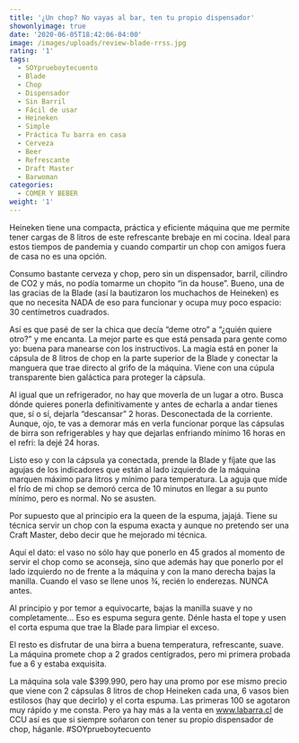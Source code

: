 ```yaml
---
title: '¿Un chop? No vayas al bar, ten tu propio dispensador'
showonlyimage: true
date: '2020-06-05T18:42:06-04:00'
image: /images/uploads/review-blade-rrss.jpg
rating: '1'
tags:
  - SOYprueboytecuento
  - Blade
  - Chop
  - Dispensador
  - Sin Barril
  - Fácil de usar
  - Heineken
  - Simple
  - Práctica Tu barra en casa
  - Cerveza
  - Beer
  - Refrescante
  - Draft Master
  - Barwoman
categories:
  - COMER Y BEBER
weight: '1'
---
```

Heineken tiene una compacta, práctica y eficiente máquina que me permite tener cargas de 8 litros de este refrescante brebaje en mi cocina. Ideal para estos tiempos de pandemia y cuando compartir un chop con amigos fuera de casa no es una opción.

<!--more-->

Consumo bastante cerveza y chop, pero sin un dispensador, barril, cilindro de CO2 y más, no podía tomarme un chopito “in da house”. Bueno, una de las gracias de la Blade (así la bautizaron los muchachos de Heineken) es que no necesita NADA de eso para funcionar y ocupa muy poco espacio: 30 centímetros cuadrados.



Así es que pasé de ser la chica que decía “deme otro” a “¿quién quiere otro?” y me encanta. La mejor parte es que está pensada para gente como yo: buena para manearse con los instructivos. La magia está en poner la cápsula de 8 litros de chop en la parte superior de la Blade y conectar la manguera que trae directo al grifo de la máquina. Viene con una cúpula transparente bien galáctica para proteger la cápsula.



Al igual que un refrigerador, no hay que moverla de un lugar a otro. Busca dónde quieres ponerla definitivamente y antes de echarla a andar tienes que, sí o sí, dejarla “descansar” 2 horas. Desconectada de la corriente. Aunque, ojo, te vas a demorar más en verla funcionar porque las cápsulas de birra son refrigerables y hay que dejarlas enfriando mínimo 16 horas en el refri: la dejé 24 horas.





Listo eso y con la cápsula ya conectada, prende la Blade y fíjate que las agujas de los indicadores que están al lado izquierdo de la máquina marquen máximo para litros y mínimo para temperatura. La aguja que mide el frío de mi chop se demoró cerca de 10 minutos en llegar a su punto mínimo, pero es normal. No se asusten.



Por supuesto que al principio era la queen de la espuma, jajajá. Tiene su técnica servir un chop con la espuma exacta y aunque no pretendo ser una Craft Master, debo decir que he mejorado mi técnica.



Aquí el dato: el vaso no sólo hay que ponerlo en 45 grados al momento de servir el chop como se aconseja, sino que además hay que ponerlo por el lado izquierdo no de frente a la máquina y con la mano derecha bajas la manilla. Cuando el vaso se llene unos ¾, recién lo enderezas. NUNCA antes.



Al principio y por temor a equivocarte, bajas la manilla suave y no completamente… Eso es espuma segura gente. Dénle hasta el tope y usen el corta espuma que trae la Blade para limpiar el exceso.



El resto es disfrutar de una birra a buena temperatura, refrescante, suave. La máquina promete chop a 2 grados centígrados, pero mi primera probada fue a 6 y estaba exquisita.



La máquina sola vale $399.990, pero hay una promo por ese mismo precio que viene con 2 cápsulas 8 litros de chop Heineken cada una, 6 vasos bien estilosos (hay que decirlo) y el corta espuma. Las primeras 100 se agotaron muy rápido y me consta. Pero ya hay más a la venta en www.labarra.cl de CCU así es que si siempre soñaron con tener su propio dispensador de chop, háganle. #SOYprueboytecuento
